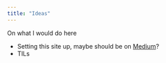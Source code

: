 ```yaml
---
title: "Ideas"
---
```


On what I would do here

- Setting this site up, maybe should be on [Medium](Outlets.md)?
- TILs